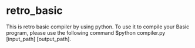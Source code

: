 # retro_basic
This is retro basic compiler by using python.
To use it to compile your Basic program, please use the following command $python compiler.py [input_path] [output_path].
